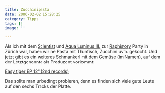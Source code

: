 ```yaml
---
title: Zucchinipasta
date: 2006-02-02 15:28:25
category: Tipps
tags: []
image: ''

---
```


Als ich mit dem [Scientist](http://www.djscientist.com) und [Aqua Luminus III.](http://www.88komaflash.de) zur [Raphistory](http://www.misantropolis.de/2005/12/zurueck-aus-der-kaelte-in-die-kaelte/) Party in Zürich war, haben wir ne Pasta mit Thunfisch, Zucchini uvm. gekocht. Und jetzt gibt es ein weiteres Schmankerl mit dem Gemüse (im Namen), auf dem der Letztgenannte als Produzent vorkommt:  

  

[Easy tiger EP 12" (2nd records)](http://www.zucchinidrive.com/)  

  

Das sollte man unbedingt probieren, denn es finden sich viele gute Leute auf den sechs Tracks der Platte.
